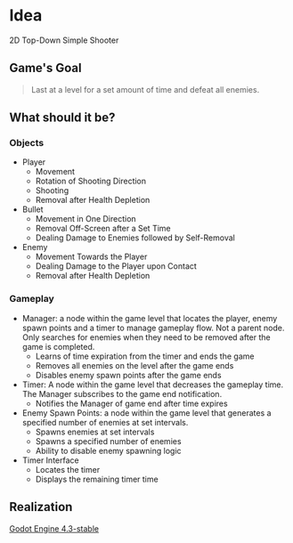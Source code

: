 # Idea

2D Top-Down Simple Shooter

## Game's Goal

> Last at a level for a set amount of time and defeat all enemies.

## What should it be?

### Objects

- Player
  - Movement
  - Rotation of Shooting Direction
  - Shooting
  - Removal after Health Depletion
- Bullet
  - Movement in One Direction
  - Removal Off-Screen after a Set Time
  - Dealing Damage to Enemies followed by Self-Removal
- Enemy
  - Movement Towards the Player
  - Dealing Damage to the Player upon Contact
  - Removal after Health Depletion

### Gameplay

- Manager: a node within the game level that locates the player, enemy spawn points and a timer to manage gameplay flow. Not a parent node. Only searches for enemies when they need to be removed after the game is completed.
  - Learns of time expiration from the timer and ends the game
  - Removes all enemies on the level after the game ends
  - Disables enemy spawn points after the game ends
- Timer: A node within the game level that decreases the gameplay time. The Manager subscribes to the game end notification.
  - Notifies the Manager of game end after time expires
- Enemy Spawn Points: a node within the game level that generates a specified number of enemies at set intervals.
  - Spawns enemies at set intervals
  - Spawns a specified number of enemies
  - Ability to disable enemy spawning logic
- Timer Interface
  - Locates the timer
  - Displays the remaining timer time

## Realization

[Godot Engine 4.3-stable](realization-en.md)
